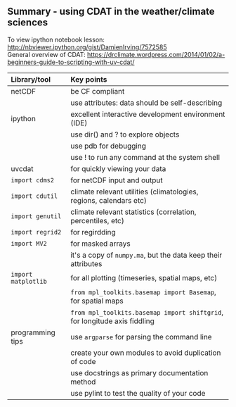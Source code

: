 ## Summary - using CDAT in the weather/climate sciences

To view ipython notebook lesson: http://nbviewer.ipython.org/gist/DamienIrving/7572585  
General overview of CDAT: https://drclimate.wordpress.com/2014/01/02/a-beginners-guide-to-scripting-with-uv-cdat/  

| Library/tool | Key points | 
|:-------------|:-----|
| netCDF       | be CF compliant |
|              | use attributes: data should be self-describing |
| ipython      | excellent interactive development environment (IDE) |
|              | use dir() and ? to explore objects |
|	       | use pdb for debugging |
|	       | use ! to run any command at the system shell |
| uvcdat       | for quickly viewing your data |
| `import cdms2` | for netCDF input and output |
| `import cdutil` | climate relevant utilities (climatologies, regions, calendars etc) |
| `import genutil` | climate relevant statistics (correlation, percentiles, etc) |
| `import regrid2` | for regirdding |
| `import MV2` | for masked arrays |
|              | it's a copy of `numpy.ma`, but the data keep their attributes | 
| `import matplotlib` | for all plotting (timeseries, spatial maps, etc) |
|                     | `from mpl_toolkits.basemap import Basemap`, for spatial maps |
|                     | `from mpl_toolkits.basemap import shiftgrid`, for longitude axis fiddling |
| programming tips  | use `argparse` for parsing the command line | 
|                   | create your own modules to avoid duplication of code |
|                   | use docstrings as primary documentation method |
|                   | use pylint to test the quality of your code |
